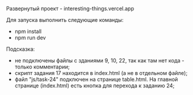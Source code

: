Развернутый проект - interesting-things.vercel.app

Для запуска выполнить следующие команды:

- npm install
- npm run dev

Подсказка:

- не подключены файлы с зданиями 9, 10, 22, так как там нет кода - только комментарии;
- скрипт задания 17 находится в index.html (а не в отдельном файле);
- файл "js/task-24" подключен на странице table.html. На главной странице (index.html) есть кнопка для перехода к заданию 24;
